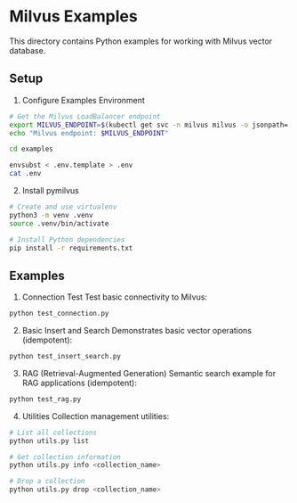 # Milvus Examples

This directory contains Python examples for working with Milvus vector database.

## Setup

1. Configure Examples Environment

```bash
# Get the Milvus LoadBalancer endpoint
export MILVUS_ENDPOINT=$(kubectl get svc -n milvus milvus -o jsonpath='{.status.loadBalancer.ingress[0].hostname}')
echo "Milvus endpoint: $MILVUS_ENDPOINT"

cd examples

envsubst < .env.template > .env
cat .env
```

2. Install pymilvus

```bash
# Create and use virtualenv
python3 -m venv .venv
source .venv/bin/activate

# Install Python dependencies
pip install -r requirements.txt
```

## Examples

1. Connection Test
Test basic connectivity to Milvus:
```bash
python test_connection.py
```

2. Basic Insert and Search
Demonstrates basic vector operations (idempotent):
```bash
python test_insert_search.py
```

3. RAG (Retrieval-Augmented Generation)
Semantic search example for RAG applications (idempotent):
```bash
python test_rag.py
```

4. Utilities
Collection management utilities:
```bash
# List all collections
python utils.py list

# Get collection information
python utils.py info <collection_name>

# Drop a collection
python utils.py drop <collection_name>
```
